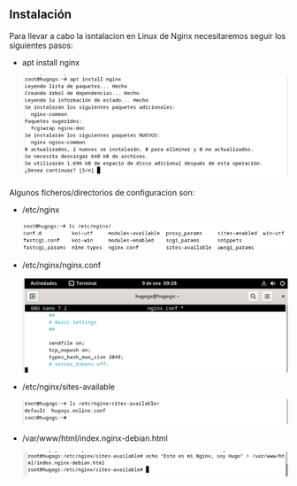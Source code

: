 ## Instalación

Para llevar a cabo la isntalacion en Linux de Nginx necesitaremos seguir los siguientes pasos:

- apt install nginx
  
  ![imagen](/img/instalacion.png)

Algunos ficheros/directorios de configuracion son:

- /etc/nginx
  
  ![imagen](/img/instalacion1.png)
  
- /etc/nginx/nginx.conf
  
  ![imagen](/img/instalacion2.png)
  
- /etc/nginx/sites-available
  
  ![imagen](/img/instalacion3.png)
  
- /var/www/html/index.nginx-debian.html
  
  ![imagen](/img/instalacion4.png)
